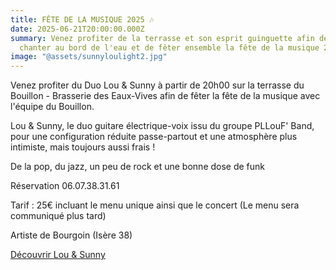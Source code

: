 ```yaml
---
title: FÊTE DE LA MUSIQUE 2025 🎶
date: 2025-06-21T20:00:00.000Z
summary: Venez profiter de la terrasse et son esprit guinguette afin de danser,
  chanter au bord de l'eau et de fêter ensemble la fête de la musique 2025.
image: "@assets/sunnyloulight2.jpg"
---
```

Venez profiter du Duo Lou & Sunny à partir de 20h00 sur la terrasse du Bouillon - Brasserie des Eaux-Vives afin de fêter la fête de la musique avec l'équipe du Bouillon.

Lou & Sunny, le duo guitare électrique-voix issu du groupe PLLouF' Band, pour une configuration réduite passe-partout et une atmosphère plus intimiste, mais toujours aussi frais !


De la pop, du jazz, un peu de rock et une bonne dose de funk 

Réservation 06.07.38.31.61

Tarif : 25€ incluant le menu unique ainsi que le concert (Le menu sera communiqué plus tard)

Artiste de Bourgoin (Isère 38)[](https://youtu.be/i3eamZgK7gQ?feature=shared)

[Découvrir Lou & Sunny](https://loumusique.wixsite.com/lou-musique?fbclid=IwY2xjawKAcsxleHRuA2FlbQIxMABicmlkETF0N0FQV2pxeGZNOU1oaUZ3AR7x_ro5avH7ea_aOdPxMRna7L0SklrS5B7vcIWZn9LZhT3R8YbJfiUTQU9pqQ_aem_dJha8sKBhYSL6VLiwLpPuQ)
